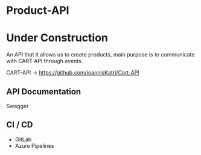 # Product-API

# Under Construction

An API that it allows us to create products, main purpose is to communicate with CART API through events.

CART-API -> https://github.com/ioannisKatri/Cart-API


## API Documentation

Swagger

## CI / CD

- GitLab
- Azure Pipelines



